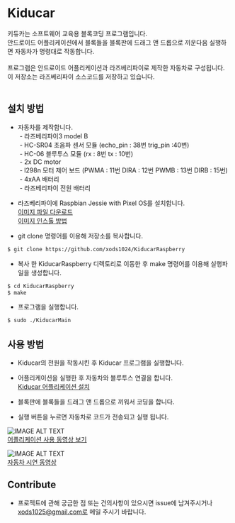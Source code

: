 # Kiducar

키듀카는 소프트웨어 교육용 블록코딩 프로그램입니다. <br>
안드로이드 어플리케이션에서 블록들을 블록판에 드래그 앤 드롭으로 끼운다음 실행하면 자동차가 명령대로 작동합니다. <br>
<br>
프로그램은 안드로이드 어플리케이션과 라즈베리파이로 제작한 자동차로 구성됩니다. <br>
이 저장소는 라즈베리파이 소스코드를 저장하고 있습니다. <br>
<br>
## 설치 방법

* 자동차를 제작합니다.<br>
  - 라즈베리파이3 model B <br>
  - HC-SR04 초음파 센서 모듈 (echo_pin : 38번 trig_pin :40번) <br>
  - HC-06 블루투스 모듈 (rx : 8번 tx : 10번) <br>
  - 2x DC motor <br>
  - l298n 모터 제어 보드 (PWMA : 11번 DIRA : 12번 PWMB : 13번 DIRB : 15번) <br>
  - 4xAA 배터리 <br>
  - 라즈베리파이 전원 배터리 <br>

* 라즈베리파이에 Raspbian Jessie with Pixel OS를 설치합니다. <br>
[이미지 파일 다운로드](https://www.raspberrypi.org/downloads/raspbian/) <br>
[이미지 인스톨 방법](https://www.raspberrypi.org/documentation/installation/installing-images/README.md) <br>

* git clone 명령어를 이용해 저장소를 복사합니다. <br>
```bash
$ git clone https://github.com/xods1024/KiducarRaspberry
```
* 복사 한 KiducarRaspberry 디렉토리로 이동한 후 make 명령어를 이용해 실행파일을 생성합니다. <br>
```bash
$ cd KiducarRaspberry
$ make
```
* 프로그램을 실행합니다. <br>
```bash
$ sudo ./KiducarMain
```

## 사용 방법

* Kiducar의 전원을 작동시킨 후 Kiducar 프로그램을 실행합니다. <br>

* 어플리케이션을 실행한 후 자동차와 블루투스 연결을 합니다. <br>
[Kiducar 어플리케이션 설치](https://github.com/xods1024/Kiducar)
* 블록판에 블록들을 드래그 앤 드롭으로 끼워서 코딩을 합니다. <br>
* 실행 버튼을 누르면 자동차로 코드가 전송되고 실행 됩니다. <br>

![IMAGE ALT TEXT](http://img.youtube.com/vi/bGhjeFlXbWE/0.jpg) <br>
[어플리케이션 사용 동영상 보기](https://youtu.be/bGhjeFlXbWE) <br>

![IMAGE ALT TEXT](http://img.youtube.com/vi/RXiHn9HktLw/0.jpg) <br>
[자동차 시연 동영상 ](https://youtu.be/RXiHn9HktLw) <br>

## Contribute

* 프로젝트에 관해 궁금한 점 또는 건의사항이 있으시면 issue에 남겨주시거나 xods1025@gmail.com로 메일 주시기 바랍니다.
